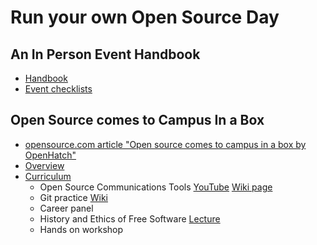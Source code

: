 # Run your own Open Source Day

## An In Person Event Handbook

- [Handbook](http://opensource-events.com)
- [Event checklists](https://github.com/openhatch/in-person-event-handbook/blob/master/checklists.pdf)

## Open Source comes to Campus In a Box

- [opensource.com article "Open source comes to campus in a box by OpenHatch"](https://opensource.com/education/13/12/openhatch-brings-open-source-campus)
- [Overview](http://wiki.openhatch.org/Open_Source_Comes_to_Campus/In_a_Box)
- [Curriculum](http://wiki.openhatch.org/Open_Source_Comes_to_Campus/Curriculum)
    * Open Source Communications Tools [YouTube](https://youtu.be/yWCH8nos97w) [Wiki page](http://wiki.openhatch.org/OSCTC/Tools)
    * Git practice [Wiki](http://wiki.openhatch.org/Open_Source_Comes_to_Campus/Practicing_Git)
    * Career panel
    * History and Ethics of Free Software [Lecture](http://wiki.openhatch.org/Open_Source_Comes_to_Campus/Curriculum/History_and_Ethics_of_Free_Software/Ethics_history_talk)
    * Hands on workshop
 
